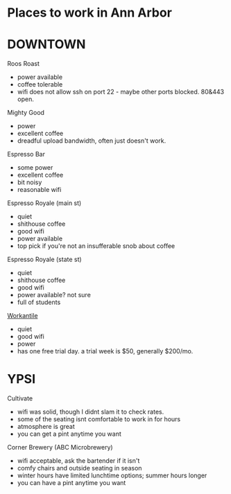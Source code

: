 Places to work in Ann Arbor
===========================


DOWNTOWN
========

Roos Roast
  - power available
  - coffee tolerable
  - wifi does not allow ssh on port 22 - maybe other ports blocked. 80&443 open.

Mighty Good
  - power
  - excellent coffee
  - dreadful upload bandwidth, often just doesn't work.

Espresso Bar
  - some power
  - excellent coffee
  - bit noisy
  - reasonable wifi

Espresso Royale (main st)
  - quiet
  - shithouse coffee
  - good wifi
  - power available
  - top pick if you're not an insufferable snob about coffee
  
Espresso Royale (state st)
  - quiet
  - shithouse coffee
  - good wifi
  - power available? not sure
  - full of students
  
[Workantile](workantile.com)
- quiet
- good wifi
- power
- has one free trial day. a trial week is $50, generally $200/mo.

YPSI
====

Cultivate
 - wifi was solid, though I didnt slam it to check rates.
 - some of the seating isnt comfortable to work in for hours
 - atmosphere is great
 - you can get a pint anytime you want

Corner Brewery (ABC Microbrewery)
 - wifi acceptable, ask the bartender if it isn't
 - comfy chairs and outside seating in season
 - winter hours have limited lunchtime options; summer hours longer
 - you can have a pint anytime you want
